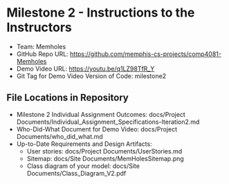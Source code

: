 # Milestone 2 - Instructions to the Instructors

- Team: Memholes
- GitHub Repo URL: https://github.com/memphis-cs-projects/comp4081-Memholes
- Demo Video URL: https://youtu.be/q1LZ98TfR_Y
- Git Tag for Demo Video Version of Code: milestone2

## File Locations in Repository

- Milestone 2 Individual Assignment Outcomes: docs/Project Documents/Individual_Assignment_Specifications-Iteration2.md
- Who-Did-What Document for Demo Video: docs/Project Documents/who_did_what.md
- Up-to-Date Requirements and Design Artifacts:
  - User stories: docs/Project Documents/UserStories.md
  - Sitemap: docs/Site Documents/MemHolesSitemap.png
  - Class diagram of your model: docs/Site Documents/Class_Diagram_V2.pdf